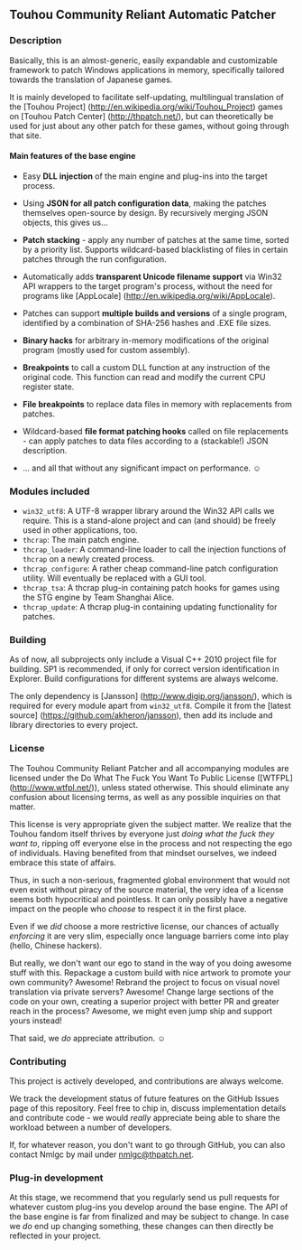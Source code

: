 Touhou Community Reliant Automatic Patcher
------------------------------------------

### Description ###

Basically, this is an almost-generic, easily expandable and customizable framework to patch Windows applications in memory, specifically tailored towards the translation of Japanese games.

It is mainly developed to facilitate self-updating, multilingual translation of the [Touhou Project] (http://en.wikipedia.org/wiki/Touhou_Project) games on [Touhou Patch Center] (http://thpatch.net/), but can theoretically be used for just about any other patch for these games, without going through that site.

#### Main features of the base engine #####

* Easy **DLL injection** of the main engine and plug-ins into the target process.

* Using **JSON for all patch configuration data**, making the patches themselves open-source by design. By recursively merging JSON objects, this gives us...

* **Patch stacking** - apply any number of patches at the same time, sorted by a priority list. Supports wildcard-based blacklisting of files in certain patches through the run configuration.

* Automatically adds **transparent Unicode filename support** via Win32 API wrappers to the target program's process, without the need for programs like [AppLocale] (http://en.wikipedia.org/wiki/AppLocale).

* Patches can support **multiple builds and versions** of a single program, identified by a combination of SHA-256 hashes and .EXE file sizes.

* **Binary hacks** for arbitrary in-memory modifications of the original program (mostly used for custom assembly).

* **Breakpoints** to call a custom DLL function at any instruction of the original code. This function can read and modify the current CPU register state.

 * **File breakpoints** to replace data files in memory with replacements from patches.

* Wildcard-based **file format patching hooks** called on file replacements - can apply patches to data files according to a (stackable!) JSON description.

* ... and all that without any significant impact on performance. ☺

### Modules included ###

* `win32_utf8`: A UTF-8 wrapper library around the Win32 API calls we require. This is a stand-alone project and can (and should) be freely used in other applications, too.
* `thcrap`: The main patch engine.
* `thcrap_loader`: A command-line loader to call the injection functions of `thcrap` on a newly created process.
* `thcrap_configure`: A rather cheap command-line patch configuration utility. Will eventually be replaced with a GUI tool.
* `thcrap_tsa`: A thcrap plug-in containing patch hooks for games using the STG engine by Team Shanghai Alice.
* `thcrap_update`: A thcrap plug-in containing updating functionality for patches.

### Building ###

As of now, all subprojects only include a Visual C++ 2010 project file for building. SP1 is recommended, if only for correct version identification in Explorer. Build configurations for different systems are always welcome.

The only dependency is [Jansson] (http://www.digip.org/jansson/), which is required for every module apart from `win32_utf8`. Compile it from the [latest source] (https://github.com/akheron/jansson), then add its include and library directories to every project.

### License ###

The Touhou Community Reliant Patcher and all accompanying modules are licensed under the Do What The Fuck You Want To Public License ([WTFPL] (http://www.wtfpl.net/)), unless stated otherwise. This should eliminate any confusion about licensing terms, as well as any possible inquiries on that matter.

This license is very appropriate given the subject matter. We realize that the Touhou fandom itself thrives by everyone just *doing what the fuck they want to*, ripping off everyone else in the process and not respecting the ego of individuals. Having benefited from that mindset ourselves, we indeed embrace this state of affairs.

Thus, in such a non-serious, fragmented global environment that would not even exist without piracy of the source material, the very idea of a license seems both hypocritical and pointless. It can only possibly have a negative impact on the people who *choose* to respect it in the first place.

Even if we *did* choose a more restrictive license, our chances of actually *enforcing* it are very slim, especially once language barriers come into play (hello, Chinese hackers). 

But really, we don't want our ego to stand in the way of you doing awesome stuff with this. Repackage a custom build with nice artwork to promote your own community? Awesome! Rebrand the project to focus on visual novel translation via private servers? Awesome! Change large sections of the code on your own, creating a superior project with better PR and greater reach in the process? Awesome, we might even jump ship and support yours instead!

That said, we *do* appreciate attribution. ☺

### Contributing ###

This project is actively developed, and contributions are always welcome.

We track the development status of future features on the GitHub Issues page of this repository. Feel free to chip in, discuss implementation details and contribute code - we would *really* appreciate being able to share the workload between a number of developers.

If, for whatever reason, you don't want to go through GitHub, you can also contact Nmlgc by mail under nmlgc@thpatch.net.

### Plug-in development ###

At this stage, we recommend that you regularly send us pull requests for whatever custom plug-ins you develop around the base engine. The API of the base engine is far from finalized and may be subject to change. In case we *do* end up changing something, these changes can then directly be reflected in your project.
